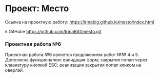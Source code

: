 # Проект: Место

Ссылка на проектную работу: https://irinabig.github.io/mesto/index.html

в GitHube https://github.com/IrinaBIG/mesto.git

### Проектная работа №6

Проектная работа №6 является продлжением работ №№ 4 и 5. Дополнена функционалом: 
валидация форм; 
закрытие попап через клавиатуру кнопкой ESC;
реализация закрытия попап кликом на оверлэй.

